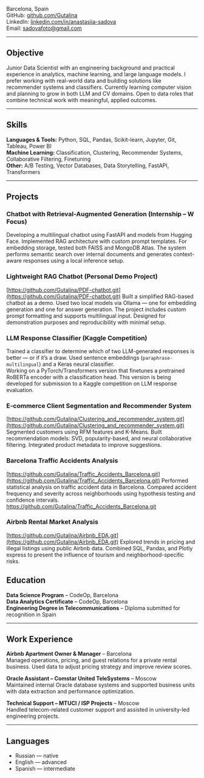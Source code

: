 Barcelona, Spain  
GitHub: [github.com/Gutalina](https://github.com/Gutalina)  
LinkedIn: [linkedin.com/in/anastasiia-sadova](https://www.linkedin.com/in/anastasiia-sadova-2422178)  
Email: [sadovafoto@gmail.com](mailto:sadovafoto@gmail.com)

---

## Objective

Junior Data Scientist with an engineering background and practical experience in analytics, machine learning, and large language models. I prefer working with real-world data and building solutions like recommender systems and classifiers. Currently learning computer vision and planning to grow in both LLM and CV domains. Open to data roles that combine technical work with meaningful, applied outcomes.

---

## Skills

**Languages & Tools:** Python, SQL, Pandas, Scikit-learn, Jupyter, Git, Tableau, Power BI  
**Machine Learning:** Classification, Clustering, Recommender Systems, Collaborative Filtering, Finetuning  
**Other:** A/B Testing, Vector Databases, Data Storytelling, FastAPI, Transformers

---

## Projects

### Chatbot with Retrieval-Augmented Generation (Internship – W Focus)  
Developing a multilingual chatbot using FastAPI and models from Hugging Face. Implemented RAG architecture with custom prompt templates. For embedding storage, tested both FAISS and MongoDB Atlas. The system performs semantic search over internal documents and generates context-aware responses using a local inference setup.

### Lightweight RAG Chatbot (Personal Demo Project)  
[https://github.com/Gutalina/PDF-chatbot.git](https://github.com/Gutalina/PDF-chatbot.git) 
Built a simplified RAG-based chatbot as a demo. Used two local models via Ollama — one for embedding generation and one for answer generation. The project includes custom prompt formatting and supports multilingual input. Designed for demonstration purposes and reproducibility with minimal setup.

### LLM Response Classifier (Kaggle Competition)  
Trained a classifier to determine which of two LLM-generated responses is better — or if it’s a draw. Used sentence embeddings (`paraphrase-multilingual`) and a Keras neural classifier.  
Working on a PyTorch/Transformers version that finetunes a pretrained RoBERTa encoder with a classification head. This version is being developed for submission to a Kaggle competition on LLM response evaluation.

### E-commerce Client Segmentation and Recommender System  
[https://github.com/Gutalina/Clustering_and_recommender_system.git](https://github.com/Gutalina/Clustering_and_recommender_system.git)
Segmented customers using RFM features and K-Means. Built recommendation models: SVD, popularity-based, and neural collaborative filtering. Integrated product metadata to improve suggestions.

### Barcelona Traffic Accidents Analysis  
[https://github.com/Gutalina/Traffic_Accidents_Barcelona.git](https://github.com/Gutalina/Traffic_Accidents_Barcelona.git)
Performed statistical analysis on traffic accident data in Barcelona. Compared accident frequency and severity across neighborhoods using hypothesis testing and confidence intervals.
https://github.com/Gutalina/Traffic_Accidents_Barcelona.git

### Airbnb Rental Market Analysis  
[https://github.com/Gutalina/Airbnb_EDA.git](https://github.com/Gutalina/Airbnb_EDA.git)
Explored trends in pricing and illegal listings using public Airbnb data. Combined SQL, Pandas, and Plotly express to present the influence of tourism and neighborhood-specific risks.


## Education

**Data Science Program** – CodeOp, Barcelona  
**Data Analytics Certificate** – CodeOp, Barcelona  
**Engineering Degree in Telecommunications** – Diploma submitted for recognition in Spain  

---

## Work Experience

**Airbnb Apartment Owner & Manager** – Barcelona  
Managed operations, pricing, and guest relations for a private rental business. Used data to adjust pricing strategy and improve review scores.

**Oracle Assistant – Comstar United TeleSystems** – Moscow  
Maintained internal Oracle database systems and supported business units with data extraction and performance optimization.

**Technical Support – MTUCI / ISP Projects** – Moscow  
Handled telecom-related customer support and assisted in university-led engineering projects.

---

## Languages

- Russian — native  
- English — advanced  
- Spanish — intermediate
